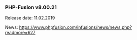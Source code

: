 ### PHP-Fusion v8.00.21
Release date: 11.02.2019

News: https://www.phpfusion.com/infusions/news/news.php?readmore=627
